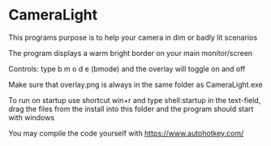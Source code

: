 # CameraLight
This programs purpose is to help your camera in dim or badly lit scenarios

The program displays a warm bright border on your main monitor/screen

Controls: type b m o d e (bmode) and the overlay will toggle on and off

Make sure that overlay.png is always in the same folder as CameraLight.exe

To run on startup use shortcut win+r and type shell:startup in the text-field, drag the files from the install into this folder and the program should start with windows

You may compile the code yourself with https://www.autohotkey.com/
